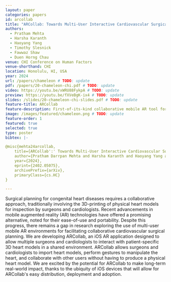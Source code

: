 ```yaml
---
layout: paper
categories: papers
id: arcollab
title: "ARCollab: Towards Multi-User Interactive Cardiovascular Surgical Planning in Mobile Augmented Reality"
authors: 
  - Pratham Mehta
  - Harsha Karanth
  - Haoyang Yang
  - Timothy Slesnick
  - Fawwaz Shaw
  - Duen Horng Chau
venue: CHI Conference on Human Factors
venue-shorthand: CHI
location: Honolulu, HI, USA
year: 2024
url: /papers/chameleon # TODO: update
pdf: /papers/20-chameleon-chi.pdf # TODO: update
video: https://youtu.be/xWRU88FykpA # TODO: update
preview: https://youtu.be/fXVeBgK-ix4 # TODO: update
slides: /slides/20-chameleon-chi-slides.pdf # TODO: update
feature-title: ARCollab
feature-description: First-of-its-kind collaborative mobile AR tool for surgical planning.
image: /images/featured/chameleon.png # TODO: update
feature-order: 1
featured: true
selected: true
type: poster
bibtex: |-

@misc{mehta24arcollab,
    title={ARCollab':' Towards Multi-User Interactive Cardiovascular Surgical Planning in Mobile Augmented Reality}, 
    author={Pratham Darrpan Mehta and Harsha Karanth and Haoyang Yang and Timothy C. Slesnick and Fawwaz Shaw and Duen Horng Chau},
    year={2024},
    eprint={2402.05075},
    archivePrefix={arXiv},
    primaryClass={cs.HC}
}

---
```

Surgical planning for congenital heart diseases requires a collaborative approach, traditionally involving the 3D-printing of physical heart models for inspection by surgeons and cardiologists. 
Recent advancements in mobile augmented reality (AR) technologies have offered a promising alternative, noted for their ease-of-use and portability. 
Despite this progress, there remains a gap in research exploring the use of multi-user mobile AR environments for facilitating collaborative cardiovascular surgical planning. 
We are developing ARCollab, an iOS AR application designed to allow multiple surgeons and cardiologists to interact with patient-specific 3D heart models in a shared environment. 
ARCollab allows surgeons and cardiologists to import heart models, perform gestures to manipulate the heart, and collaborate with other users without having to produce a physical heart model. 
We are excited by the potential for ARCollab to make long-term real-world impact, thanks to the ubiquity of iOS devices that will allow for ARCollab's easy distribution, deployment and adoption.

